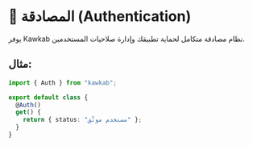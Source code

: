 # 🔐 المصادقة (Authentication)

يوفر Kawkab نظام مصادقة متكامل لحماية تطبيقك وإدارة صلاحيات المستخدمين.

## مثال:

```typescript
import { Auth } from "kawkab";

export default class {
  @Auth()
  get() {
    return { status: "مستخدم موثّق" };
  }
}
``` 